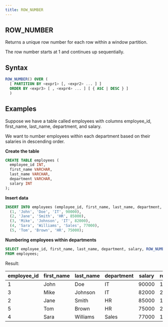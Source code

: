 ```yaml
---
title: ROW_NUMBER
---
```



## ROW_NUMBER

Returns a unique row number for each row within a window partition.

The row number starts at 1 and continues up sequentially.

## Syntax

```sql
ROW_NUMBER() OVER (
  [ PARTITION BY <expr1> [, <expr2> ... ] ]
  ORDER BY <expr3> [ , <expr4> ... ] [ { ASC | DESC } ]
  )
```

## Examples


Suppose we have a table called employees with columns employee_id, first_name, last_name, department, and salary.

We want to number employees within each department based on their salaries in descending order.

**Create the table**

```sql
CREATE TABLE employees (
  employee_id INT,
  first_name VARCHAR,
  last_name VARCHAR,
  department VARCHAR,
  salary INT
);
```

**Insert data**

```sql
INSERT INTO employees (employee_id, first_name, last_name, department, salary) VALUES
  (1, 'John', 'Doe', 'IT', 90000),
  (2, 'Jane', 'Smith', 'HR', 85000),
  (3, 'Mike', 'Johnson', 'IT', 82000),
  (4, 'Sara', 'Williams', 'Sales', 77000),
  (5, 'Tom', 'Brown', 'HR', 75000);

```

**Numbering employees within departments**
```sql
SELECT employee_id, first_name, last_name, department, salary, ROW_NUMBER() OVER (PARTITION BY department ORDER BY salary DESC) AS row_num
FROM employees;
```

Result:

| employee_id | first_name | last_name | department | salary | row_num |
|-------------|------------|-----------|------------|--------|---------|
| 1           | John       | Doe       | IT         | 90000  | 1       |
| 3           | Mike       | Johnson   | IT         | 82000  | 2       |
| 2           | Jane       | Smith     | HR         | 85000  | 1       |
| 5           | Tom        | Brown     | HR         | 75000  | 2       |
| 4           | Sara       | Williams  | Sales      | 77000  | 1       |
